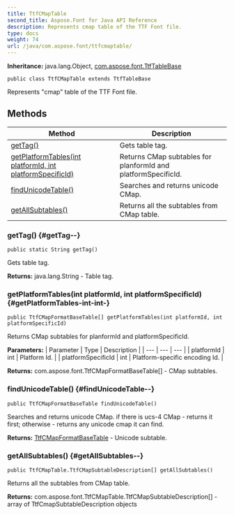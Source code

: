 ```yaml
---
title: TtfCMapTable
second_title: Aspose.Font for Java API Reference
description: Represents cmap table of the TTF Font file.
type: docs
weight: 74
url: /java/com.aspose.font/ttfcmaptable/
---
```

**Inheritance:**
java.lang.Object, [com.aspose.font.TtfTableBase](../../com.aspose.font/ttftablebase)
```
public class TtfCMapTable extends TtfTableBase
```

Represents "cmap" table of the TTF Font file.
## Methods

| Method | Description |
| --- | --- |
| [getTag()](#getTag--) | Gets table tag. |
| [getPlatformTables(int platformId, int platformSpecificId)](#getPlatformTables-int-int-) | Returns CMap subtables for planformId and platformSpecificId. |
| [findUnicodeTable()](#findUnicodeTable--) | Searches and returns unicode CMap. |
| [getAllSubtables()](#getAllSubtables--) | Returns all the subtables from CMap table. |
### getTag() {#getTag--}
```
public static String getTag()
```


Gets table tag.

**Returns:**
java.lang.String - Table tag.
### getPlatformTables(int platformId, int platformSpecificId) {#getPlatformTables-int-int-}
```
public TtfCMapFormatBaseTable[] getPlatformTables(int platformId, int platformSpecificId)
```


Returns CMap subtables for planformId and platformSpecificId.

**Parameters:**
| Parameter | Type | Description |
| --- | --- | --- |
| platformId | int | Platform Id. |
| platformSpecificId | int | Platform-specific encoding Id. |

**Returns:**
com.aspose.font.TtfCMapFormatBaseTable[] - CMap subtables.
### findUnicodeTable() {#findUnicodeTable--}
```
public TtfCMapFormatBaseTable findUnicodeTable()
```


Searches and returns unicode CMap. if there is ucs-4 CMap - returns it first; otherwise - returns any unicode cmap it can find.

**Returns:**
[TtfCMapFormatBaseTable](../../com.aspose.font/ttfcmapformatbasetable) - Unicode subtable.
### getAllSubtables() {#getAllSubtables--}
```
public TtfCMapTable.TtfCMapSubtableDescription[] getAllSubtables()
```


Returns all the subtables from CMap table.

**Returns:**
com.aspose.font.TtfCMapTable.TtfCMapSubtableDescription[] - array of  TtfCmapSubtableDescription  objects
